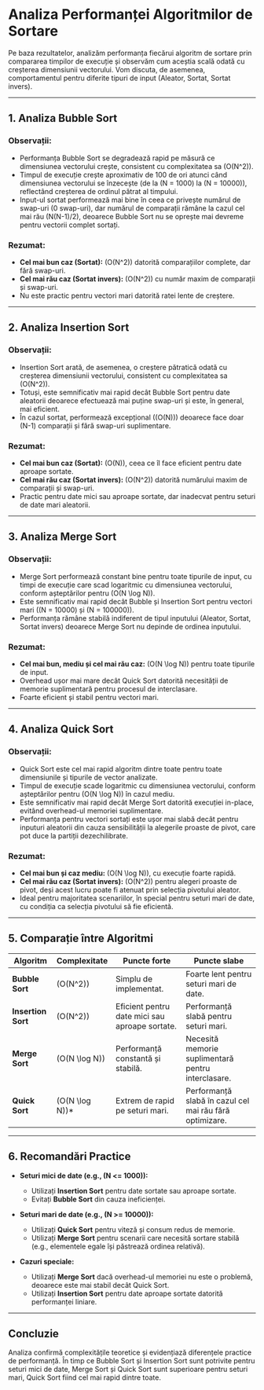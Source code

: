 # Analiza Performanței Algoritmilor de Sortare

Pe baza rezultatelor, analizăm performanța fiecărui algoritm de sortare prin compararea timpilor de execuție și observăm cum aceștia scală odată cu creșterea dimensiunii vectorului. Vom discuta, de asemenea, comportamentul pentru diferite tipuri de input (Aleator, Sortat, Sortat invers).

---

## **1. Analiza Bubble Sort**

### Observații:
- Performanța Bubble Sort se degradează rapid pe măsură ce dimensiunea vectorului crește, consistent cu complexitatea sa \(O(N^2)\).
- Timpul de execuție crește aproximativ de 100 de ori atunci când dimensiunea vectorului se înzecește (de la \(N = 1000\) la \(N = 10000\)), reflectând creșterea de ordinul pătrat al timpului.
- Input-ul sortat performează mai bine în ceea ce privește numărul de swap-uri (0 swap-uri), dar numărul de comparații rămâne la cazul cel mai rău \(N(N-1)/2\), deoarece Bubble Sort nu se oprește mai devreme pentru vectorii complet sortați.

### Rezumat:
- **Cel mai bun caz (Sortat):** \(O(N^2)\) datorită comparațiilor complete, dar fără swap-uri.
- **Cel mai rău caz (Sortat invers):** \(O(N^2)\) cu număr maxim de comparații și swap-uri.
- Nu este practic pentru vectori mari datorită ratei lente de creștere.

---

## **2. Analiza Insertion Sort**

### Observații:
- Insertion Sort arată, de asemenea, o creștere pătratică odată cu creșterea dimensiunii vectorului, consistent cu complexitatea sa \(O(N^2)\).
- Totuși, este semnificativ mai rapid decât Bubble Sort pentru date aleatorii deoarece efectuează mai puține swap-uri și este, în general, mai eficient.
- În cazul sortat, performează excepțional (\(O(N)\)) deoarece face doar \(N-1\) comparații și fără swap-uri suplimentare.

### Rezumat:
- **Cel mai bun caz (Sortat):** \(O(N)\), ceea ce îl face eficient pentru date aproape sortate.
- **Cel mai rău caz (Sortat invers):** \(O(N^2)\) datorită numărului maxim de comparații și swap-uri.
- Practic pentru date mici sau aproape sortate, dar inadecvat pentru seturi de date mari aleatorii.

---

## **3. Analiza Merge Sort**

### Observații:
- Merge Sort performează constant bine pentru toate tipurile de input, cu timpi de execuție care scad logaritmic cu dimensiunea vectorului, conform așteptărilor pentru \(O(N \log N)\).
- Este semnificativ mai rapid decât Bubble și Insertion Sort pentru vectori mari (\(N = 10000\) și \(N = 100000\)).
- Performanța rămâne stabilă indiferent de tipul inputului (Aleator, Sortat, Sortat invers) deoarece Merge Sort nu depinde de ordinea inputului.

### Rezumat:
- **Cel mai bun, mediu și cel mai rău caz:** \(O(N \log N)\) pentru toate tipurile de input.
- Overhead ușor mai mare decât Quick Sort datorită necesității de memorie suplimentară pentru procesul de interclasare.
- Foarte eficient și stabil pentru vectori mari.

---

## **4. Analiza Quick Sort**

### Observații:
- Quick Sort este cel mai rapid algoritm dintre toate pentru toate dimensiunile și tipurile de vector analizate.
- Timpul de execuție scade logaritmic cu dimensiunea vectorului, conform așteptărilor pentru \(O(N \log N)\) în cazul mediu.
- Este semnificativ mai rapid decât Merge Sort datorită execuției in-place, evitând overhead-ul memoriei suplimentare.
- Performanța pentru vectori sortați este ușor mai slabă decât pentru inputuri aleatorii din cauza sensibilității la alegerile proaste de pivot, care pot duce la partiții dezechilibrate.

### Rezumat:
- **Cel mai bun și caz mediu:** \(O(N \log N)\), cu execuție foarte rapidă.
- **Cel mai rău caz (Sortat invers):** \(O(N^2)\) pentru alegeri proaste de pivot, deși acest lucru poate fi atenuat prin selecția pivotului aleator.
- Ideal pentru majoritatea scenariilor, în special pentru seturi mari de date, cu condiția ca selecția pivotului să fie eficientă.

---

## **5. Comparație între Algoritmi**

| Algoritm         | Complexitate     | Puncte forte                                | Puncte slabe                                |
|------------------|------------------|--------------------------------------------|--------------------------------------------|
| **Bubble Sort**  | \(O(N^2)\)       | Simplu de implementat.                     | Foarte lent pentru seturi mari de date.    |
| **Insertion Sort** | \(O(N^2)\)       | Eficient pentru date mici sau aproape sortate.| Performanță slabă pentru seturi mari.      |
| **Merge Sort**   | \(O(N \log N)\)  | Performanță constantă și stabilă.          | Necesită memorie suplimentară pentru interclasare. |
| **Quick Sort**   | \(O(N \log N)\)* | Extrem de rapid pe seturi mari.            | Performanță slabă în cazul cel mai rău fără optimizare. |

---

## **6. Recomandări Practice**

- **Seturi mici de date (e.g., \(N <= 1000\)):**
  - Utilizați **Insertion Sort** pentru date sortate sau aproape sortate.
  - Evitați **Bubble Sort** din cauza ineficienței.

- **Seturi mari de date (e.g., \(N >= 10000\)):**
  - Utilizați **Quick Sort** pentru viteză și consum redus de memorie.
  - Utilizați **Merge Sort** pentru scenarii care necesită sortare stabilă (e.g., elementele egale își păstrează ordinea relativă).

- **Cazuri speciale:**
  - Utilizați **Merge Sort** dacă overhead-ul memoriei nu este o problemă, deoarece este mai stabil decât Quick Sort.
  - Utilizați **Insertion Sort** pentru date aproape sortate datorită performanței liniare.

---

## **Concluzie**

Analiza confirmă complexitățile teoretice și evidențiază diferențele practice de performanță. În timp ce Bubble Sort și Insertion Sort sunt potrivite pentru seturi mici de date, Merge Sort și Quick Sort sunt superioare pentru seturi mari, Quick Sort fiind cel mai rapid dintre toate.
